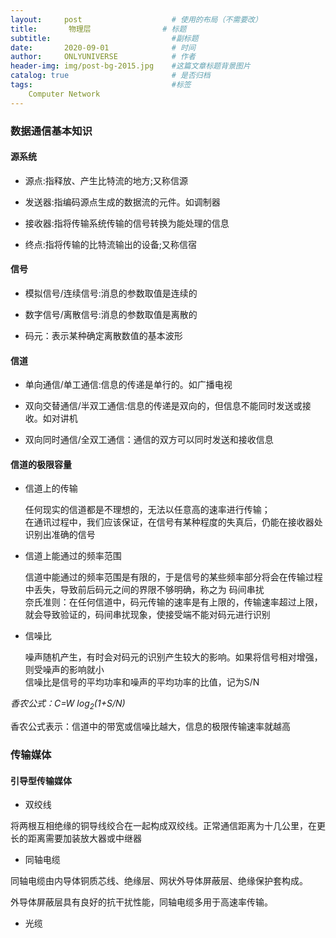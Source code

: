 ```yaml
---
layout:     post                    # 使用的布局（不需要改）
title:       物理层                # 标题 
subtitle:                           #副标题
date:       2020-09-01              # 时间
author:     ONLYUNIVERSE            # 作者
header-img: img/post-bg-2015.jpg    #这篇文章标题背景图片
catalog: true                       # 是否归档
tags:                               #标签
    Computer Network
---
```


### 数据通信基本知识

#### 源系统

* 源点:指释放、产生比特流的地方;又称信源

* 发送器:指编码源点生成的数据流的元件。如调制器

* 接收器:指将传输系统传输的信号转换为能处理的信息

* 终点:指将传输的比特流输出的设备;又称信宿

#### 信号

* 模拟信号/连续信号:消息的参数取值是连续的

* 数字信号/离散信号:消息的参数取值是离散的

* 码元：表示某种确定离散数值的基本波形

#### 信道

* 单向通信/单工通信:信息的传递是单行的。如广播电视

* 双向交替通信/半双工通信:信息的传递是双向的，但信息不能同时发送或接收。如对讲机

* 双向同时通信/全双工通信：通信的双方可以同时发送和接收信息

#### 信道的极限容量

* 信道上的传输

    任何现实的信道都是不理想的，无法以任意高的速率进行传输；  
在通讯过程中，我们应该保证，在信号有某种程度的失真后，仍能在接收器处识别出准确的信号

* 信道上能通过的频率范围

    信道中能通过的频率范围是有限的，于是信号的某些频率部分将会在传输过程中丢失，导致前后码元之间的界限不够明确，称之为  码间串扰  
奈氏准则：在任何信道中，码元传输的速率是有上限的，传输速率超过上限，就会导致验证的，码间串扰现象，使接受端不能对码元进行识别  

* 信噪比

    噪声随机产生，有时会对码元的识别产生较大的影响。如果将信号相对增强，则受噪声的影响就小  
信噪比是信号的平均功率和噪声的平均功率的比值，记为S/N  

*香农公式：C=W log<sub>2</sub>(1+S/N)*

香农公式表示：信道中的带宽或信噪比越大，信息的极限传输速率就越高

### 传输媒体

#### 引导型传输媒体

* 双绞线

将两根互相绝缘的铜导线绞合在一起构成双绞线。正常通信距离为十几公里，在更长的距离需要加装放大器或中继器

* 同轴电缆

同轴电缆由内导体铜质芯线、绝缘层、网状外导体屏蔽层、绝缘保护套构成。

外导体屏蔽层具有良好的抗干扰性能，同轴电缆多用于高速率传输。

* 光缆


